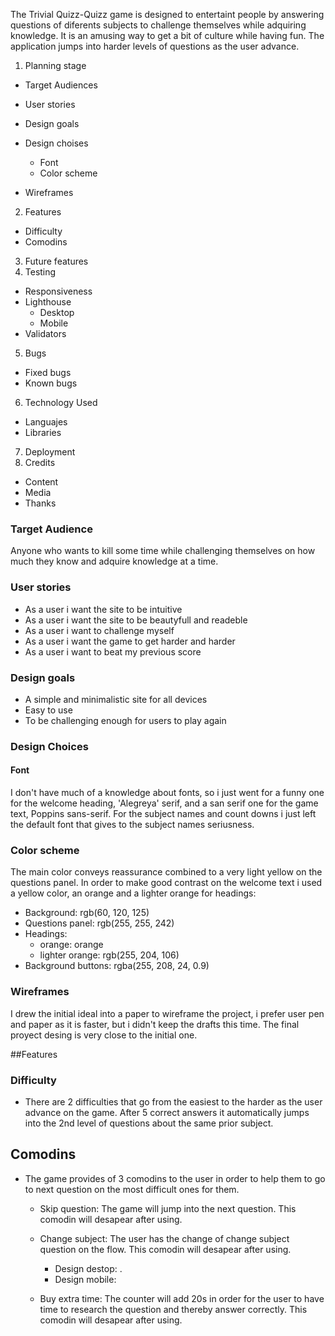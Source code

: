 

The Trivial Quizz-Quizz game is designed to entertaint people by answering questions of diferents subjects to challenge themselves while adquiring knowledge. It is an amusing way to get a bit of culture while having fun.
The application jumps into harder levels of questions as the user advance.

[](assets/images/devices-desing.jpg)


1. Planning stage
  - Target Audiences
  - User stories
  - Design goals
  - Design choises
      - Font
       - Color scheme

  - Wireframes

2. Features
  - Difficulty
  - Comodins

3. Future features
4. Testing
 - Responsiveness
 - Lighthouse
    - Desktop
    - Mobile
 - Validators

5. Bugs
 - Fixed bugs
 - Known bugs

 6. Technology Used
  - Languajes
  - Libraries

7. Deployment
8. Credits
  - Content
  - Media
  - Thanks

  ### Target Audience

  Anyone who wants to kill some time while challenging themselves on how much they know and adquire knowledge at a time.

  ### User stories

   - As a user i want the site to be intuitive
   - As a user i want the site to be beautyfull and readeble
   - As a user i want to challenge myself
   - As a user i want the game to get harder and harder
   - As a user i want to beat my previous score

   ### Design goals

   - A simple and minimalistic site for all devices
   - Easy to use
   - To be challenging enough for users to play again

  ### Design Choices

  #### Font

  I don't have much of a knowledge about fonts, so i just went for a funny one for the welcome heading, 'Alegreya' serif, and a san serif one for the game text, Poppins sans-serif. For the subject names and count downs i just left the default font that gives to  the subject names seriusness.

  ### Color scheme

  The main color conveys reassurance combined to a very light yellow on the questions panel.
  In order to make good contrast on the welcome text i used a yellow color, an orange and a lighter orange for headings:

   - Background: rgb(60, 120, 125)
   - Questions panel: rgb(255, 255, 242)
   - Headings:
       - orange: orange
       - lighter orange: rgb(255, 204, 106)
  - Background buttons: rgba(255, 208, 24, 0.9)

  ### Wireframes
  I drew the initial ideal into a paper to wireframe the project, i prefer user pen and paper as it is faster, but i didn't keep the drafts this time. The final proyect desing is very close to the initial one.

  ##Features

  ### Difficulty

   - There are 2 difficulties that go from the easiest to the harder as the user advance on the game.
  After 5 correct answers it automatically jumps into the 2nd level of questions about the same prior subject.

  [](assets/images/level-1.png)
  [](assets/images/level-2.png)

  ## Comodins

   - The game provides of 3 comodins to the user in order to help them to go to next question on the most difficult ones for them.
   [](assets/images/comodins-desktop.png)
   [](assets/images/comodins-mobile.png)

        - Skip question:
        The game will jump into the next question.
        This comodin will desapear after using.

        - Change subject:
        The user has the change of change subject question on the flow.
        This comodin will desapear after using.
           - Design destop: [](assets/images/change-subject-desktop.png).
           - Design mobile: [](assets/images/change-subject-mobile.png)

        - Buy extra time:
        The counter will add 20s in order for the user to have time to research the question and thereby answer correctly.
        This comodin will desapear after using.
